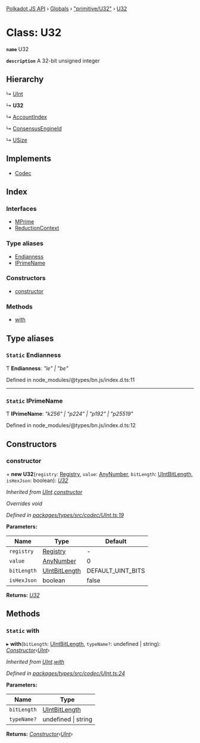[Polkadot JS API](../README.md) › [Globals](../globals.md) › ["primitive/U32"](../modules/_primitive_u32_.md) › [U32](_primitive_u32_.u32.md)

# Class: U32

**`name`** U32

**`description`** 
A 32-bit unsigned integer

## Hierarchy

  ↳ [UInt](_codec_uint_.uint.md)

  ↳ **U32**

  ↳ [AccountIndex](_generic_accountindex_.accountindex.md)

  ↳ [ConsensusEngineId](_generic_consensusengineid_.consensusengineid.md)

  ↳ [USize](_primitive_usize_.usize.md)

## Implements

* [Codec](../interfaces/_types_codec_.codec.md)

## Index

### Interfaces

* [MPrime](../interfaces/_primitive_u32_.u32.mprime.md)
* [ReductionContext](../interfaces/_primitive_u32_.u32.reductioncontext.md)

### Type aliases

* [Endianness](_primitive_u32_.u32.md#static-endianness)
* [IPrimeName](_primitive_u32_.u32.md#static-iprimename)

### Constructors

* [constructor](_primitive_u32_.u32.md#constructor)

### Methods

* [with](_primitive_u32_.u32.md#static-with)

## Type aliases

### `Static` Endianness

Ƭ **Endianness**: *"le" | "be"*

Defined in node_modules/@types/bn.js/index.d.ts:11

___

### `Static` IPrimeName

Ƭ **IPrimeName**: *"k256" | "p224" | "p192" | "p25519"*

Defined in node_modules/@types/bn.js/index.d.ts:12

## Constructors

###  constructor

\+ **new U32**(`registry`: [Registry](../interfaces/_types_registry_.registry.md), `value`: [AnyNumber](../modules/_types_helpers_.md#anynumber), `bitLength`: [UIntBitLength](../modules/_codec_abstractint_.md#uintbitlength), `isHexJson`: boolean): *[U32](_primitive_u32_.u32.md)*

*Inherited from [UInt](_codec_uint_.uint.md).[constructor](_codec_uint_.uint.md#constructor)*

*Overrides void*

*Defined in [packages/types/src/codec/UInt.ts:19](https://github.com/polkadot-js/api/blob/622682b4ef/packages/types/src/codec/UInt.ts#L19)*

**Parameters:**

Name | Type | Default |
------ | ------ | ------ |
`registry` | [Registry](../interfaces/_types_registry_.registry.md) | - |
`value` | [AnyNumber](../modules/_types_helpers_.md#anynumber) | 0 |
`bitLength` | [UIntBitLength](../modules/_codec_abstractint_.md#uintbitlength) | DEFAULT_UINT_BITS |
`isHexJson` | boolean | false |

**Returns:** *[U32](_primitive_u32_.u32.md)*

## Methods

### `Static` with

▸ **with**(`bitLength`: [UIntBitLength](../modules/_codec_abstractint_.md#uintbitlength), `typeName?`: undefined | string): *[Constructor](../interfaces/_types_codec_.constructor.md)‹[UInt](_codec_uint_.uint.md)›*

*Inherited from [UInt](_codec_uint_.uint.md).[with](_codec_uint_.uint.md#static-with)*

*Defined in [packages/types/src/codec/UInt.ts:24](https://github.com/polkadot-js/api/blob/622682b4ef/packages/types/src/codec/UInt.ts#L24)*

**Parameters:**

Name | Type |
------ | ------ |
`bitLength` | [UIntBitLength](../modules/_codec_abstractint_.md#uintbitlength) |
`typeName?` | undefined &#124; string |

**Returns:** *[Constructor](../interfaces/_types_codec_.constructor.md)‹[UInt](_codec_uint_.uint.md)›*
